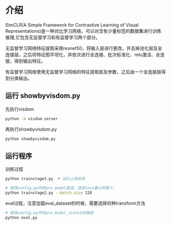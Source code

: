 # 介绍
SimCLR(A Simple Framework for Contrastive Learning of Visual Representations)是一种对比学习网络，可以对含有少量标签的数据集进行训练推理,它包含无监督学习和有监督学习两个部分。

无监督学习网络特征提取采用resnet50，将输入层进行更改，并去掉池化层及全连接层。之后将特征图平坦化，并依次进行全连接、批次标准化、relu激活、全连接，得到输出特征。

有监督学习网络使用无监督学习网络的特征提取层及参数，之后由一个全连接层得到分类输出。

## 运行 showbyvisdom.py
先执行visdom
```bash
python -m visdom.server
```

再执行showbyvisdom.py
```bash
python showbyvisdom.py
```

## 运行程序
训练过程
```bash
python trainstage1.py  # 运行上游任务

# 修改config.py中的pre_model路径，选择loss最小的那个。
python trainstage2.py --batch_size 128
```

eval过程，注意加载eval_dataset的时候，需要选择何种transform方法
```bash
# 修改config.py中的pre_model_state2的路径
python eval.py
```
